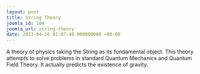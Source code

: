 ```yaml
---
layout: post
title: String Theory
joomla_id: 104
joomla_url: string-theory
date: 2013-04-16 01:07:48.000000000 +00:00
---
```

<p>A theory of physics taking the String as its fundamental object. This theory attempts to solve problems in standard Quantum Mechanics and Quantum Field Theory. It actually predicts the existence of gravity.</p>
